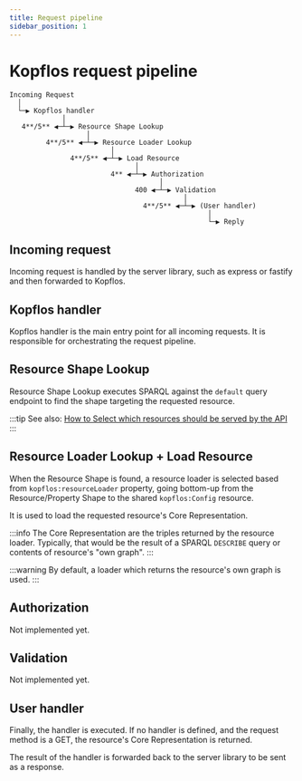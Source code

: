 ```yaml
---
title: Request pipeline
sidebar_position: 1
---
```


# Kopflos request pipeline

```
Incoming Request
  │
  └─▶ Kopflos handler
             │
   4**/5** ◀─┴─▶ Resource Shape Lookup
                   │
         4**/5** ◀─┴─▶ Resource Loader Lookup
                         │
               4**/5** ◀─┴─▶ Load Resource
                               │
                         4** ◀─┴─▶ Authorization
                                     │
                               400 ◀─┴─▶ Validation
                                           │
                                 4**/5** ◀─┴─▶ (User handler)
                                                 │
                                                 └─▶ Reply
```

## Incoming request

Incoming request is handled by the server library, such as express or fastify and then forwarded to Kopflos.

## Kopflos handler

Kopflos handler is the main entry point for all incoming requests. It is responsible for orchestrating the request pipeline.

## Resource Shape Lookup

Resource Shape Lookup executes SPARQL against the `default` query endpoint to find the shape targeting the requested resource.

:::tip
See also: [How to Select which resources should be served by the API](../how-to/resource-shape.md)
:::

## Resource Loader Lookup + Load Resource

When the Resource Shape is found, a resource loader is selected based from `kopflos:resourceLoader` property, going bottom-up from the Resource/Property Shape to the shared `kopflos:Config` resource.

It is used to load the requested resource's Core Representation.

:::info
The Core Representation are the triples returned by the resource loader. Typically, that would be the result of a SPARQL `DESCRIBE` query or contents of resource's "own graph".
:::

:::warning
By default, a loader which returns the resource's own graph is used.
:::

## Authorization

Not implemented yet.

## Validation

Not implemented yet.

## User handler

Finally, the handler is executed. If no handler is defined, and the request method is a GET, the resource's Core Representation is returned.

The result of the handler is forwarded back to the server library to be sent as a response.
